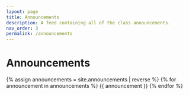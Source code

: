 ```yaml
---
layout: page
title: Announcements
description: A feed containing all of the class announcements.
nav_order: 3
permalink: /announcements
---
```


# Announcements

{% assign announcements = site.announcements | reverse %}
{% for announcement in announcements %}
{{ announcement }}
{% endfor %}
